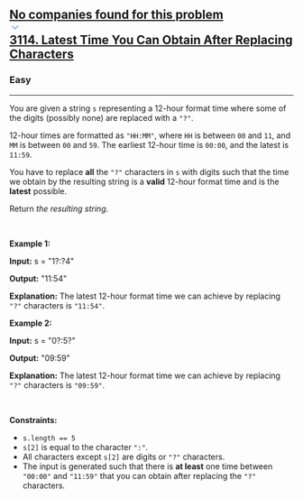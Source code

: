 <h2><a href="https://leetcode.com/problems/latest-time-you-can-obtain-after-replacing-characters/"><div id="big-omega-company-tags"><div id="big-omega-topbar"><div class="companyTagsContainer" style="overflow-x: scroll; flex-wrap: nowrap;"><div class="companyTagsContainer--tag">No companies found for this problem</div></div><div class="companyTagsContainer--chevron"><div><svg version="1.1" id="icon" xmlns="http://www.w3.org/2000/svg" xmlns:xlink="http://www.w3.org/1999/xlink" x="0px" y="0px" viewBox="0 0 32 32" fill="#4087F1" xml:space="preserve" style="width: 20px; --darkreader-inline-fill: #4aa0f2;" data-darkreader-inline-fill=""><polygon points="16,22 6,12 7.4,10.6 16,19.2 24.6,10.6 26,12 "></polygon><rect id="_x3C_Transparent_Rectangle_x3E_" class="st0" fill="none" width="32" height="32"></rect></svg></div></div></div></div>3114. Latest Time You Can Obtain After Replacing Characters</a></h2><h3>Easy</h3><hr><div><p>You are given a string <code>s</code> representing a 12-hour format time where some of the digits (possibly none) are replaced with a <code>"?"</code>.</p>

<p>12-hour times are formatted as <code>"HH:MM"</code>, where <code>HH</code> is between <code>00</code> and <code>11</code>, and <code>MM</code> is between <code>00</code> and <code>59</code>. The earliest 12-hour time is <code>00:00</code>, and the latest is <code>11:59</code>.</p>

<p>You have to replace <strong>all</strong> the <code>"?"</code> characters in <code>s</code> with digits such that the time we obtain by the resulting string is a <strong>valid</strong> 12-hour format time and is the <strong>latest</strong> possible.</p>

<p>Return <em>the resulting string</em>.</p>

<p>&nbsp;</p>
<p><strong class="example">Example 1:</strong></p>

<div class="example-block">
<p><strong>Input:</strong> <span class="example-io">s = "1?:?4"</span></p>

<p><strong>Output:</strong> <span class="example-io">"11:54"</span></p>

<p><strong>Explanation:</strong> The latest 12-hour format time we can achieve by replacing <code>"?"</code> characters is <code>"11:54"</code>.</p>
</div>

<p><strong class="example">Example 2:</strong></p>

<div class="example-block">
<p><strong>Input:</strong> <span class="example-io">s = "0?:5?"</span></p>

<p><strong>Output:</strong> <span class="example-io">"09:59"</span></p>

<p><strong>Explanation:</strong> The latest 12-hour format time we can achieve by replacing <code>"?"</code> characters is <code>"09:59"</code>.</p>
</div>

<p>&nbsp;</p>
<p><strong>Constraints:</strong></p>

<ul>
	<li><code>s.length == 5</code></li>
	<li><code>s[2]</code> is equal to the character <code>":"</code>.</li>
	<li>All characters except <code>s[2]</code> are digits or <code>"?"</code> characters.</li>
	<li>The input is generated such that there is <strong>at least</strong> one time between <code>"00:00"</code> and <code>"11:59"</code> that you can obtain after replacing the <code>"?"</code> characters.</li>
</ul>
</div>